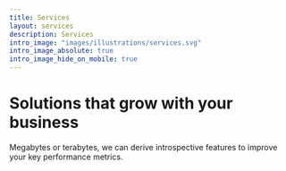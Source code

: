 ```yaml
---
title: Services
layout: services
description: Services
intro_image: "images/illustrations/services.svg"
intro_image_absolute: true
intro_image_hide_on_mobile: true
---
```


# Solutions that grow with your business

Megabytes or terabytes, we can derive introspective features to improve your key performance metrics.
